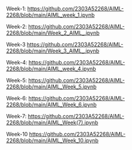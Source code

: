  Week-1: 
https://github.com/2303A52268/AIML-2268/blob/main/AIML_week_1.ipynb

 
 Week-2:
 https://github.com/2303A52268/AIML-2268/blob/main/Week_2_AIML_.ipynb


 Week-3
 https://github.com/2303A52268/AIML-2268/blob/main/Week_3_AIML_.ipynb


 Week-4:
 https://github.com/2303A52268/AIML-2268/blob/main/AIML_week_4.ipynb


 Week-5:
 https://github.com/2303A52268/AIML-2268/blob/main/AIML_Week_5.ipynb

 Week-6:
 https://github.com/2303A52268/AIML-2268/blob/main/AIML_Week_6.ipynb

 Week-7:
 https://github.com/2303A52268/AIML-2268/blob/main/AIML_Week(7).ipynb

 Week-10
 https://github.com/2303A52268/AIML-2268/blob/main/AIML_Week_10.ipynb
